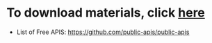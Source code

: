 # To download materials, click [here](https://github.com/HackTheRam/Seminars2023/archive/refs/heads/main.zip)


- List of Free APIS: https://github.com/public-apis/public-apis
